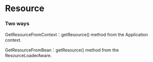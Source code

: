 # Resource

### Two ways
GetResourceFromContext：getResource() method from the Application context.

GetResourceFromBean：getResource() method from the ResourceLoaderAware.

